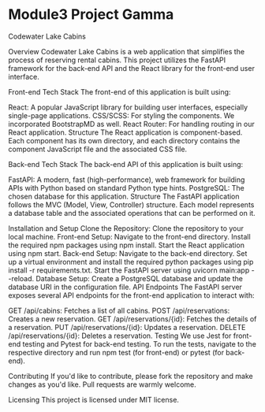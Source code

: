 # Module3 Project Gamma
Codewater Lake Cabins

Overview
Codewater Lake Cabins is a web application that simplifies the process of reserving rental cabins. This project utilizes the FastAPI framework for the back-end API and the React library for the front-end user interface.

Front-end
Tech Stack
The front-end of this application is built using:

React: A popular JavaScript library for building user interfaces, especially single-page applications.
CSS/SCSS: For styling the components. We incorporated BootstrapMD as well.
React Router: For handling routing in our React application.
Structure
The React application is component-based. Each component has its own directory, and each directory contains the component JavaScript file and the associated CSS file.

Back-end
Tech Stack
The back-end API of this application is built using:

FastAPI: A modern, fast (high-performance), web framework for building APIs with Python based on standard Python type hints.
PostgreSQL: The chosen database for this application.
Structure
The FastAPI application follows the MVC (Model, View, Controller) structure. Each model represents a database table and the associated operations that can be performed on it.

Installation and Setup
Clone the Repository: Clone the repository to your local machine.
Front-end Setup: Navigate to the front-end directory. Install the required npm packages using npm install. Start the React application using npm start.
Back-end Setup: Navigate to the back-end directory. Set up a virtual environment and install the required python packages using pip install -r requirements.txt. Start the FastAPI server using uvicorn main:app --reload.
Database Setup: Create a PostgreSQL database and update the database URI in the configuration file.
API Endpoints
The FastAPI server exposes several API endpoints for the front-end application to interact with:

GET /api/cabins: Fetches a list of all cabins.
POST /api/reservations: Creates a new reservation.
GET /api/reservations/{id}: Fetches the details of a reservation.
PUT /api/reservations/{id}: Updates a reservation.
DELETE /api/reservations/{id}: Deletes a reservation.
Testing
We use Jest for front-end testing and Pytest for back-end testing. To run the tests, navigate to the respective directory and run npm test (for front-end) or pytest (for back-end).

Contributing
If you'd like to contribute, please fork the repository and make changes as you'd like. Pull requests are warmly welcome.

Licensing
This project is licensed under MIT license.